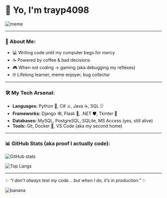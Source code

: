 # 👋 Yo, I'm trayp4098  

![meme](https://media.giphy.com/media/v1.Y2lkPTc5MGI3NjExczNrc2t0dWprNWRrM3RxNGR2dW83N3NnZmVqZXFocGZhdnVqdWd2ZiZlcD12MV9pbnRlcm5hbF9naWZfYnlfaWQmY3Q9Zw/zOvBKUUEERdNm/giphy.gif)  

---

### 🚀 About Me:
- 💻 Writing code until my computer begs for mercy  
- ☕ Powered by coffee & bad decisions  
- 🎮 When not coding → gaming (aka debugging my reflexes)  
- 🤓 Lifelong learner, meme enjoyer, bug collector  

---

### 🛠️ My Tech Arsenal:
- **Languages:** Python 🐍, C# ⚔️, Java ☕, SQL 🗄️  
- **Frameworks:** Django 🕸️, Flask 🍼, .NET 🛡️, Tkinter 🎨  
- **Databases:** MySQL, PostgreSQL, SQLite, MS Access (yes, still alive)  
- **Tools:** Git, Docker 🐳, VS Code (aka my second home)  

---

### 📊 GitHub Stats (aka proof I actually code):
![GitHub stats](https://github-readme-stats.vercel.app/api?username=trayp4098&show_icons=true&theme=radical)  

![Top Langs](https://github-readme-stats.vercel.app/api/top-langs/?username=trayp4098&layout=compact&theme=radical)  

---

✨ *“I don’t always test my code… but when I do, it’s in production.”* ✨  

![banana]([https://64.media.tumblr.com/15e62a95009e6e95b9be12ee02ee86b0/5c093813eea4f4ae-58/s640x960/d0041229625c770206a5d4bd637679da7597611c.gif](https://64.media.tumblr.com/15e62a95009e6e95b9be12ee02ee86b0/5c093813eea4f4ae-58/s640x960/d0041229625c770206a5d4bd637679da7597611c.gif))

